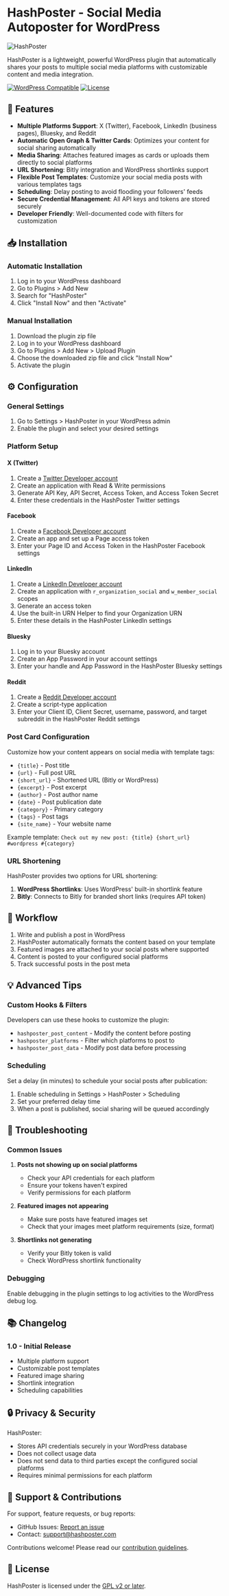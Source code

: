 # HashPoster - Social Media Autoposter for WordPress

![HashPoster](assets/images/hashposter-banner.png)

HashPoster is a lightweight, powerful WordPress plugin that automatically shares your posts to multiple social media platforms with customizable content and media integration.

[![WordPress Compatible](https://img.shields.io/badge/WordPress-5.8%2B-blue.svg)](https://wordpress.org/plugins/hashposter/)
[![License](https://img.shields.io/badge/License-GPL%20v2-blue.svg)](https://www.gnu.org/licenses/gpl-2.0.html)

## 🚀 Features

- **Multiple Platforms Support**: X (Twitter), Facebook, LinkedIn (business pages), Bluesky, and Reddit
- **Automatic Open Graph & Twitter Cards**: Optimizes your content for social sharing automatically
- **Media Sharing**: Attaches featured images as cards or uploads them directly to social platforms
- **URL Shortening**: Bitly integration and WordPress shortlinks support
- **Flexible Post Templates**: Customize your social media posts with various templates tags
- **Scheduling**: Delay posting to avoid flooding your followers' feeds
- **Secure Credential Management**: All API keys and tokens are stored securely
- **Developer Friendly**: Well-documented code with filters for customization

## 📥 Installation

### Automatic Installation

1. Log in to your WordPress dashboard
2. Go to Plugins > Add New
3. Search for "HashPoster"
4. Click "Install Now" and then "Activate"

### Manual Installation

1. Download the plugin zip file
2. Log in to your WordPress dashboard
3. Go to Plugins > Add New > Upload Plugin
4. Choose the downloaded zip file and click "Install Now"
5. Activate the plugin

## ⚙️ Configuration

### General Settings

1. Go to Settings > HashPoster in your WordPress admin
2. Enable the plugin and select your desired settings

### Platform Setup

#### X (Twitter)
1. Create a [Twitter Developer account](https://developer.twitter.com/)
2. Create an application with Read & Write permissions
3. Generate API Key, API Secret, Access Token, and Access Token Secret
4. Enter these credentials in the HashPoster Twitter settings

#### Facebook
1. Create a [Facebook Developer account](https://developers.facebook.com/)
2. Create an app and set up a Page access token
3. Enter your Page ID and Access Token in the HashPoster Facebook settings

#### LinkedIn
1. Create a [LinkedIn Developer account](https://www.linkedin.com/developers/)
2. Create an application with `r_organization_social` and `w_member_social` scopes
3. Generate an access token
4. Use the built-in URN Helper to find your Organization URN
5. Enter these details in the HashPoster LinkedIn settings

#### Bluesky
1. Log in to your Bluesky account
2. Create an App Password in your account settings
3. Enter your handle and App Password in the HashPoster Bluesky settings

#### Reddit
1. Create a [Reddit Developer account](https://www.reddit.com/prefs/apps)
2. Create a script-type application
3. Enter your Client ID, Client Secret, username, password, and target subreddit in the HashPoster Reddit settings

### Post Card Configuration

Customize how your content appears on social media with template tags:
- `{title}` - Post title
- `{url}` - Full post URL
- `{short_url}` - Shortened URL (Bitly or WordPress)
- `{excerpt}` - Post excerpt
- `{author}` - Post author name
- `{date}` - Post publication date
- `{category}` - Primary category
- `{tags}` - Post tags
- `{site_name}` - Your website name

Example template: `Check out my new post: {title} {short_url} #wordpress #{category}`

### URL Shortening

HashPoster provides two options for URL shortening:
1. **WordPress Shortlinks**: Uses WordPress' built-in shortlink feature
2. **Bitly**: Connects to Bitly for branded short links (requires API token)

## 🔄 Workflow

1. Write and publish a post in WordPress
2. HashPoster automatically formats the content based on your template
3. Featured images are attached to your social posts where supported
4. Content is posted to your configured social platforms
5. Track successful posts in the post meta

## 💡 Advanced Tips

### Custom Hooks & Filters

Developers can use these hooks to customize the plugin:
- `hashposter_post_content` - Modify the content before posting
- `hashposter_platforms` - Filter which platforms to post to
- `hashposter_post_data` - Modify post data before processing

### Scheduling

Set a delay (in minutes) to schedule your social posts after publication:
1. Enable scheduling in Settings > HashPoster > Scheduling
2. Set your preferred delay time
3. When a post is published, social sharing will be queued accordingly

## 🔧 Troubleshooting

### Common Issues

1. **Posts not showing up on social platforms**
   - Check your API credentials for each platform
   - Ensure your tokens haven't expired
   - Verify permissions for each platform

2. **Featured images not appearing**
   - Make sure posts have featured images set
   - Check that your images meet platform requirements (size, format)

3. **Shortlinks not generating**
   - Verify your Bitly token is valid
   - Check WordPress shortlink functionality

### Debugging

Enable debugging in the plugin settings to log activities to the WordPress debug log.

## 📚 Changelog

### 1.0 - Initial Release
- Multiple platform support
- Customizable post templates
- Featured image sharing
- Shortlink integration
- Scheduling capabilities

## 🔒 Privacy & Security

HashPoster:
- Stores API credentials securely in your WordPress database
- Does not collect usage data
- Does not send data to third parties except the configured social platforms
- Requires minimal permissions for each platform

## 🙋 Support & Contributions

For support, feature requests, or bug reports:

- GitHub Issues: [Report an issue](https://github.com/phveektor/hashposter/issues)
- Contact: [support@hashposter.com](mailto:support@hashposter.com)

Contributions welcome! Please read our [contribution guidelines](CONTRIBUTING.md).

## 📄 License

HashPoster is licensed under the [GPL v2 or later](https://www.gnu.org/licenses/gpl-2.0.html).
